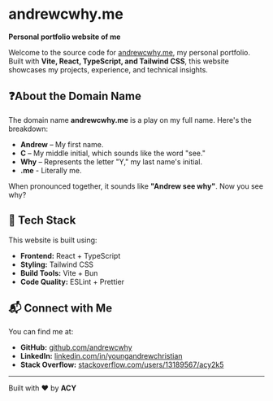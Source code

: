 # andrewcwhy.me

**Personal portfolio website of me**

Welcome to the source code for [andrewcwhy.me](https://andrewcwhy.me), my personal portfolio. Built with **Vite, React, TypeScript, and Tailwind CSS**, this website showcases my projects, experience, and technical insights.

## ❓About the Domain Name

The domain name **andrewcwhy.me** is a play on my full name. Here's the breakdown:

- **Andrew** – My first name.
- **C** – My middle initial, which sounds like the word "see."
- **Why** – Represents the letter "Y," my last name's initial.
- **.me** - Literally me.

When pronounced together, it sounds like **"Andrew see why"**. Now you see why?

## 🚀 Tech Stack

This website is built using:

- **Frontend:** React + TypeScript
- **Styling:** Tailwind CSS
- **Build Tools:** Vite + Bun
- **Code Quality:** ESLint + Prettier

## 📬 Connect with Me

You can find me at:

- **GitHub:** [github.com/andrewcwhy](https://github.com/andrewcwhy)
- **LinkedIn:** [linkedin.com/in/youngandrewchristian](https://www.linkedin.com/in/youngandrewchristian)
- **Stack Overflow:** [stackoverflow.com/users/13189567/acy2k5](https://stackoverflow.com/users/13189567/acy2k5)

---

Built with ❤️ by **ACY**
